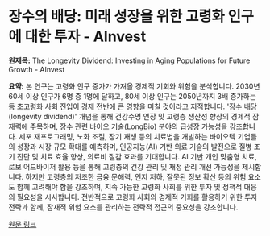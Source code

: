 # 장수의 배당: 미래 성장을 위한 고령화 인구에 대한 투자 - AInvest

**원제목:** The Longevity Dividend: Investing in Aging Populations for Future Growth - AInvest

**요약:** 본 연구는 고령화 인구 증가가 가져올 경제적 기회와 위험을 분석합니다. 2030년 60세 이상 인구가 6명 중 1명에 달하고, 80세 이상 인구는 2050년까지 3배 증가하는 등 초고령화 사회 진입이 경제 전반에 큰 영향을 미칠 것이라고 지적합니다.  '장수 배당(longevity dividend)' 개념을 통해 건강수명 연장 및 고령층 생산성 향상의 경제적 잠재력에 주목하며,  장수 관련 바이오 기술(LongBio) 분야의 급성장 가능성을 강조합니다. 세포 재프로그래밍, 노화 조절, 장기 재생 등의 치료법을 개발하는 바이오텍 기업들의 성장과 시장 규모 확대를 예측하며,  인공지능(AI) 기반 의료 기술의 발전으로 질병 조기 진단 및 치료 효율 향상, 의료비 절감 효과를 기대합니다.  AI 기반 개인 맞춤형 치료, 로보 어드바이저 활용 등을 통해 고령층의 건강 관리 및 재정 관리 개선 가능성을 제시합니다.  하지만 고령층의 저조한 금융 문해력, 인지 저하, 잘못된 정보 확산 등의 위험 요소도 함께 고려해야 함을 강조하며,  지속 가능한 고령화 사회를 위한 투자 및 정책적 대응의 필요성을 시사합니다.  전반적으로 고령화 사회의 경제적 기회를 활용하기 위한 투자 전략과 함께,  잠재적 위험 요소를 관리하는 전략적 접근의 중요성을 강조합니다.

[원문 링크](https://www.ainvest.com/news/longevity-dividend-investing-aging-populations-future-growth-2507/)
